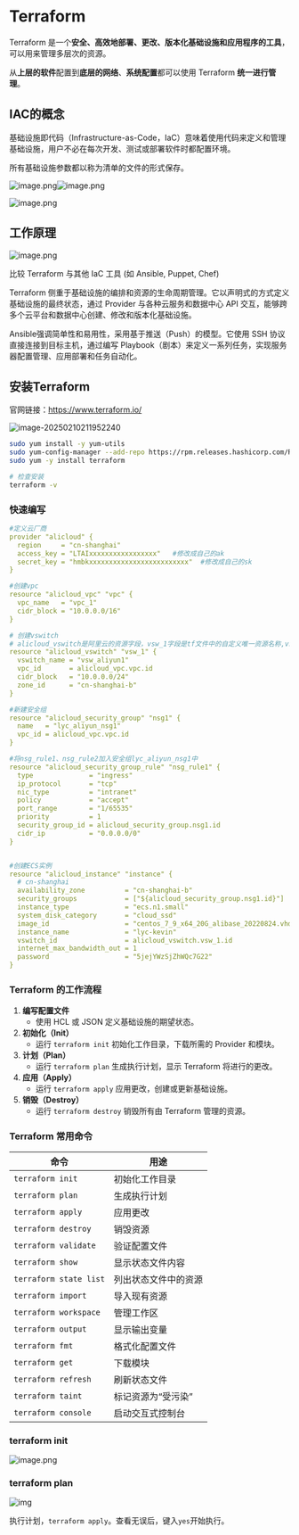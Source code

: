 # Terraform

Terraform 是一个**安全、高效地部署、更改、版本化基础设施和应用程序的工具**，可以用来管理多层次的资源。

从**上层的软件**配置到**底层的网络**、**系统配置**都可以使用 Terraform **统一进行管理**。

## IAC的概念

基础设施即代码（Infrastructure-as-Code，IaC）意味着使用代码来定义和管理基础设施，用户不必在每次开发、测试或部署软件时都配置环境。

所有基础设施参数都以称为清单的文件的形式保存。



![image.png](https://cdn.nlark.com/yuque/0/2022/png/21910142/1668738168302-58b3f706-d5fc-49a3-b41e-d8eb17d1064b.png?x-oss-process=image%2Fformat%2Cwebp%2Fresize%2Cw_750%2Climit_0)![image.png](https://cdn.nlark.com/yuque/0/2022/png/21910142/1668679016488-c1fba14c-23ac-40f1-a16a-610678109b99.png?x-oss-process=image%2Fformat%2Cwebp)





![image.png](https://cdn.nlark.com/yuque/0/2022/png/21910142/1669629369088-274f65fe-8ee3-4a76-a1a7-7a9b1c6575b9.png?x-oss-process=image%2Fformat%2Cwebp)







## 工作原理

![image.png](https://cdn.nlark.com/yuque/0/2022/png/21910142/1668738168302-58b3f706-d5fc-49a3-b41e-d8eb17d1064b.png?x-oss-process=image%2Fformat%2Cwebp%2Fresize%2Cw_750%2Climit_0)



比较 Terraform 与其他 IaC 工具 (如 Ansible, Puppet, Chef)

Terraform 侧重于基础设施的编排和资源的生命周期管理。它以声明式的方式定义基础设施的最终状态，通过 Provider 与各种云服务和数据中心 API 交互，能够跨多个云平台和数据中心创建、修改和版本化基础设施。

Ansible强调简单性和易用性，采用基于推送（Push）的模型。它使用 SSH 协议直接连接到目标主机，通过编写 Playbook（剧本）来定义一系列任务，实现服务器配置管理、应用部署和任务自动化。



## 安装Terraform

官网链接：https://www.terraform.io/

![image-20250210211952240](C:%5CUsers%5CAdministrator%5CAppData%5CRoaming%5CTypora%5Ctypora-user-images%5Cimage-20250210211952240.png)

```bash
sudo yum install -y yum-utils
sudo yum-config-manager --add-repo https://rpm.releases.hashicorp.com/RHEL/hashicorp.repo
sudo yum -y install terraform

# 检查安装
terraform -v   
```



### 快速编写

```yaml
#定义云厂商
provider "alicloud" {
  region     = "cn-shanghai"
  access_key = "LTAIxxxxxxxxxxxxxxxxx"   #修改成自己的ak
  secret_key = "hmbkxxxxxxxxxxxxxxxxxxxxxxxxx"  #修改成自己的sk
}

#创建vpc
resource "alicloud_vpc" "vpc" {
  vpc_name   = "vpc_1"
  cidr_block = "10.0.0.0/16"
}

# 创建vswitch
# alicloud_vswitch是阿里云的资源字段，vsw_1字段是tf文件中的自定义唯一资源名称,vswitch_name字段是在阿里云上的自定义备注名
resource "alicloud_vswitch" "vsw_1" {
  vswitch_name = "vsw_aliyun1"
  vpc_id       = alicloud_vpc.vpc.id
  cidr_block   = "10.0.0.0/24"
  zone_id      = "cn-shanghai-b"
}

#新建安全组
resource "alicloud_security_group" "nsg1" {
  name   = "lyc_aliyun_nsg1"
  vpc_id = alicloud_vpc.vpc.id
}

#将nsg_rule1、nsg_rule2加入安全组lyc_aliyun_nsg1中
resource "alicloud_security_group_rule" "nsg_rule1" {
  type              = "ingress"
  ip_protocol       = "tcp"
  nic_type          = "intranet"
  policy            = "accept"
  port_range        = "1/65535"
  priority          = 1
  security_group_id = alicloud_security_group.nsg1.id
  cidr_ip           = "0.0.0.0/0"
}


#创建ECS实例
resource "alicloud_instance" "instance" {
  # cn-shanghai
  availability_zone          = "cn-shanghai-b"
  security_groups            = ["${alicloud_security_group.nsg1.id}"]
  instance_type              = "ecs.n1.small"
  system_disk_category       = "cloud_ssd"
  image_id                   = "centos_7_9_x64_20G_alibase_20220824.vhd"
  instance_name              = "lyc-kevin"
  vswitch_id                 = alicloud_vswitch.vsw_1.id
  internet_max_bandwidth_out = 1
  password                   = "5jejYWzSjZhWQc7G22"
}
```





### **Terraform 的工作流程**

1. **编写配置文件**
   - 使用 HCL 或 JSON 定义基础设施的期望状态。
2. **初始化（Init）**
   - 运行 `terraform init` 初始化工作目录，下载所需的 Provider 和模块。
3. **计划（Plan）**
   - 运行 `terraform plan` 生成执行计划，显示 Terraform 将进行的更改。
4. **应用（Apply）**
   - 运行 `terraform apply` 应用更改，创建或更新基础设施。
5. **销毁（Destroy）**
   - 运行 `terraform destroy` 销毁所有由 Terraform 管理的资源。







###  Terraform 常用命令

| 命令                   | 用途                 |
| ---------------------- | -------------------- |
| `terraform init`       | 初始化工作目录       |
| `terraform plan`       | 生成执行计划         |
| `terraform apply`      | 应用更改             |
| `terraform destroy`    | 销毁资源             |
| `terraform validate`   | 验证配置文件         |
| `terraform show`       | 显示状态文件内容     |
| `terraform state list` | 列出状态文件中的资源 |
| `terraform import`     | 导入现有资源         |
| `terraform workspace`  | 管理工作区           |
| `terraform output`     | 显示输出变量         |
| `terraform fmt`        | 格式化配置文件       |
| `terraform get`        | 下载模块             |
| `terraform refresh`    | 刷新状态文件         |
| `terraform taint`      | 标记资源为“受污染”   |
| `terraform console`    | 启动交互式控制台     |



### terraform init 

![image.png](https://cdn.nlark.com/yuque/0/2022/png/21910142/1668077847726-20b030a9-6234-4ebb-8760-bd4e1e034836.png?x-oss-process=image%2Fformat%2Cwebp)

###  terraform plan

![img](https://cdn.nlark.com/yuque/0/2022/png/21910142/1668078050286-92dcf368-7145-4aa7-8986-880c02efd873.png)



执行计划，`terraform apply`。查看无误后，键入`yes`开始执行。





